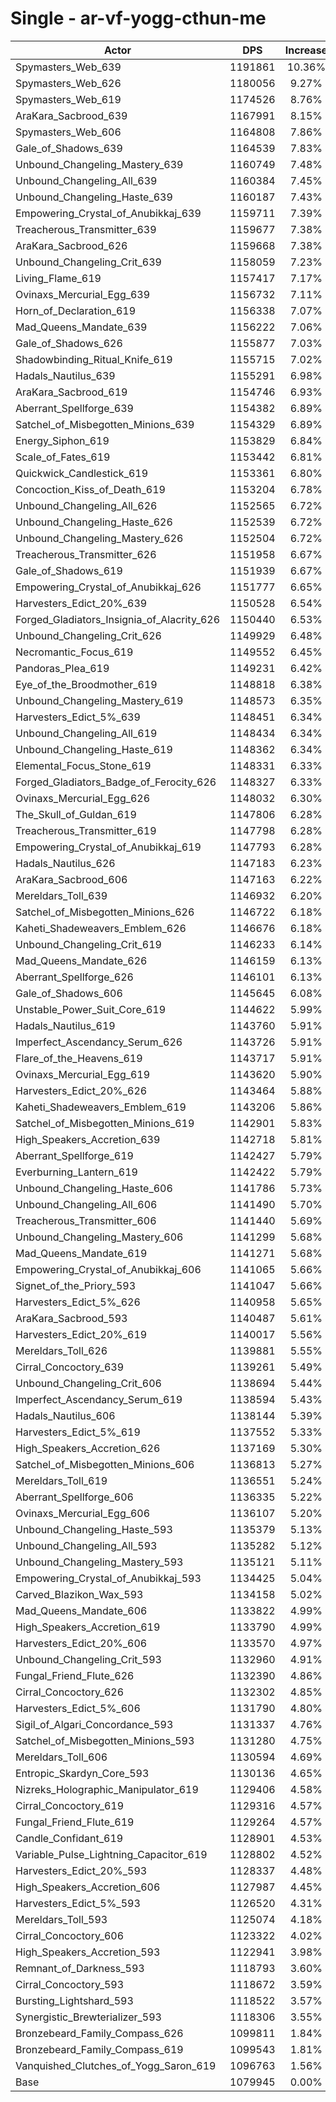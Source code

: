 # Single - ar-vf-yogg-cthun-me
| Actor | DPS | Increase |
|---|:---:|:---:|
|Spymasters_Web_639|1191861|10.36%|
|Spymasters_Web_626|1180056|9.27%|
|Spymasters_Web_619|1174526|8.76%|
|AraKara_Sacbrood_639|1167991|8.15%|
|Spymasters_Web_606|1164808|7.86%|
|Gale_of_Shadows_639|1164539|7.83%|
|Unbound_Changeling_Mastery_639|1160749|7.48%|
|Unbound_Changeling_All_639|1160384|7.45%|
|Unbound_Changeling_Haste_639|1160187|7.43%|
|Empowering_Crystal_of_Anubikkaj_639|1159711|7.39%|
|Treacherous_Transmitter_639|1159677|7.38%|
|AraKara_Sacbrood_626|1159668|7.38%|
|Unbound_Changeling_Crit_639|1158059|7.23%|
|Living_Flame_619|1157417|7.17%|
|Ovinaxs_Mercurial_Egg_639|1156732|7.11%|
|Horn_of_Declaration_619|1156338|7.07%|
|Mad_Queens_Mandate_639|1156222|7.06%|
|Gale_of_Shadows_626|1155877|7.03%|
|Shadowbinding_Ritual_Knife_619|1155715|7.02%|
|Hadals_Nautilus_639|1155291|6.98%|
|AraKara_Sacbrood_619|1154746|6.93%|
|Aberrant_Spellforge_639|1154382|6.89%|
|Satchel_of_Misbegotten_Minions_639|1154329|6.89%|
|Energy_Siphon_619|1153829|6.84%|
|Scale_of_Fates_619|1153442|6.81%|
|Quickwick_Candlestick_619|1153361|6.80%|
|Concoction_Kiss_of_Death_619|1153204|6.78%|
|Unbound_Changeling_All_626|1152565|6.72%|
|Unbound_Changeling_Haste_626|1152539|6.72%|
|Unbound_Changeling_Mastery_626|1152504|6.72%|
|Treacherous_Transmitter_626|1151958|6.67%|
|Gale_of_Shadows_619|1151939|6.67%|
|Empowering_Crystal_of_Anubikkaj_626|1151777|6.65%|
|Harvesters_Edict_20%_639|1150528|6.54%|
|Forged_Gladiators_Insignia_of_Alacrity_626|1150440|6.53%|
|Unbound_Changeling_Crit_626|1149929|6.48%|
|Necromantic_Focus_619|1149552|6.45%|
|Pandoras_Plea_619|1149231|6.42%|
|Eye_of_the_Broodmother_619|1148818|6.38%|
|Unbound_Changeling_Mastery_619|1148573|6.35%|
|Harvesters_Edict_5%_639|1148451|6.34%|
|Unbound_Changeling_All_619|1148434|6.34%|
|Unbound_Changeling_Haste_619|1148362|6.34%|
|Elemental_Focus_Stone_619|1148331|6.33%|
|Forged_Gladiators_Badge_of_Ferocity_626|1148327|6.33%|
|Ovinaxs_Mercurial_Egg_626|1148032|6.30%|
|The_Skull_of_Guldan_619|1147806|6.28%|
|Treacherous_Transmitter_619|1147798|6.28%|
|Empowering_Crystal_of_Anubikkaj_619|1147793|6.28%|
|Hadals_Nautilus_626|1147183|6.23%|
|AraKara_Sacbrood_606|1147163|6.22%|
|Mereldars_Toll_639|1146932|6.20%|
|Satchel_of_Misbegotten_Minions_626|1146722|6.18%|
|Kaheti_Shadeweavers_Emblem_626|1146676|6.18%|
|Unbound_Changeling_Crit_619|1146233|6.14%|
|Mad_Queens_Mandate_626|1146159|6.13%|
|Aberrant_Spellforge_626|1146101|6.13%|
|Gale_of_Shadows_606|1145645|6.08%|
|Unstable_Power_Suit_Core_619|1144622|5.99%|
|Hadals_Nautilus_619|1143760|5.91%|
|Imperfect_Ascendancy_Serum_626|1143726|5.91%|
|Flare_of_the_Heavens_619|1143717|5.91%|
|Ovinaxs_Mercurial_Egg_619|1143620|5.90%|
|Harvesters_Edict_20%_626|1143464|5.88%|
|Kaheti_Shadeweavers_Emblem_619|1143206|5.86%|
|Satchel_of_Misbegotten_Minions_619|1142901|5.83%|
|High_Speakers_Accretion_639|1142718|5.81%|
|Aberrant_Spellforge_619|1142427|5.79%|
|Everburning_Lantern_619|1142422|5.79%|
|Unbound_Changeling_Haste_606|1141786|5.73%|
|Unbound_Changeling_All_606|1141490|5.70%|
|Treacherous_Transmitter_606|1141440|5.69%|
|Unbound_Changeling_Mastery_606|1141299|5.68%|
|Mad_Queens_Mandate_619|1141271|5.68%|
|Empowering_Crystal_of_Anubikkaj_606|1141065|5.66%|
|Signet_of_the_Priory_593|1141047|5.66%|
|Harvesters_Edict_5%_626|1140958|5.65%|
|AraKara_Sacbrood_593|1140487|5.61%|
|Harvesters_Edict_20%_619|1140017|5.56%|
|Mereldars_Toll_626|1139881|5.55%|
|Cirral_Concoctory_639|1139261|5.49%|
|Unbound_Changeling_Crit_606|1138694|5.44%|
|Imperfect_Ascendancy_Serum_619|1138594|5.43%|
|Hadals_Nautilus_606|1138144|5.39%|
|Harvesters_Edict_5%_619|1137552|5.33%|
|High_Speakers_Accretion_626|1137169|5.30%|
|Satchel_of_Misbegotten_Minions_606|1136813|5.27%|
|Mereldars_Toll_619|1136551|5.24%|
|Aberrant_Spellforge_606|1136335|5.22%|
|Ovinaxs_Mercurial_Egg_606|1136107|5.20%|
|Unbound_Changeling_Haste_593|1135379|5.13%|
|Unbound_Changeling_All_593|1135282|5.12%|
|Unbound_Changeling_Mastery_593|1135121|5.11%|
|Empowering_Crystal_of_Anubikkaj_593|1134425|5.04%|
|Carved_Blazikon_Wax_593|1134158|5.02%|
|Mad_Queens_Mandate_606|1133822|4.99%|
|High_Speakers_Accretion_619|1133790|4.99%|
|Harvesters_Edict_20%_606|1133570|4.97%|
|Unbound_Changeling_Crit_593|1132960|4.91%|
|Fungal_Friend_Flute_626|1132390|4.86%|
|Cirral_Concoctory_626|1132302|4.85%|
|Harvesters_Edict_5%_606|1131790|4.80%|
|Sigil_of_Algari_Concordance_593|1131337|4.76%|
|Satchel_of_Misbegotten_Minions_593|1131280|4.75%|
|Mereldars_Toll_606|1130594|4.69%|
|Entropic_Skardyn_Core_593|1130136|4.65%|
|Nizreks_Holographic_Manipulator_619|1129406|4.58%|
|Cirral_Concoctory_619|1129316|4.57%|
|Fungal_Friend_Flute_619|1129264|4.57%|
|Candle_Confidant_619|1128901|4.53%|
|Variable_Pulse_Lightning_Capacitor_619|1128802|4.52%|
|Harvesters_Edict_20%_593|1128337|4.48%|
|High_Speakers_Accretion_606|1127987|4.45%|
|Harvesters_Edict_5%_593|1126520|4.31%|
|Mereldars_Toll_593|1125074|4.18%|
|Cirral_Concoctory_606|1123322|4.02%|
|High_Speakers_Accretion_593|1122941|3.98%|
|Remnant_of_Darkness_593|1118793|3.60%|
|Cirral_Concoctory_593|1118672|3.59%|
|Bursting_Lightshard_593|1118522|3.57%|
|Synergistic_Brewterializer_593|1118306|3.55%|
|Bronzebeard_Family_Compass_626|1099811|1.84%|
|Bronzebeard_Family_Compass_619|1099543|1.81%|
|Vanquished_Clutches_of_Yogg_Saron_619|1096763|1.56%|
|Base|1079945|0.00%|
